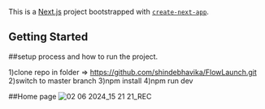 This is a [Next.js](https://nextjs.org/) project bootstrapped with [`create-next-app`](https://github.com/vercel/next.js/tree/canary/packages/create-next-app).

## Getting Started

##setup process and how to run the project.

1)clone repo in folder => https://github.com/shindebhavika/FlowLaunch.git
2)switch to master branch
3)npm install
4)npm run dev


##Home page
![02 06 2024_15 21 21_REC](https://github.com/shindebhavika/FlowLaunch/assets/103195075/4d97e073-c0e3-43d9-beb1-79dafcbfa256)
